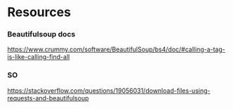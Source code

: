 # Resources

### Beautifulsoup docs

https://www.crummy.com/software/BeautifulSoup/bs4/doc/#calling-a-tag-is-like-calling-find-all

### SO

https://stackoverflow.com/questions/19056031/download-files-using-requests-and-beautifulsoup
